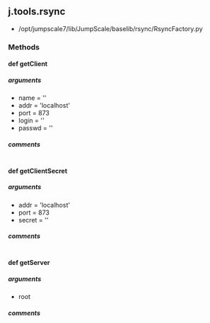 ## j.tools.rsync

- /opt/jumpscale7/lib/JumpScale/baselib/rsync/RsyncFactory.py

### Methods

    

#### def getClient 
##### arguments

- name = ''
- addr = 'localhost'
- port = 873
- login = ''
- passwd = ''

##### comments

```

```

#### def getClientSecret 
##### arguments

- addr = 'localhost'
- port = 873
- secret = ''

##### comments

```

```

#### def getServer 
##### arguments

- root

##### comments

```

```

